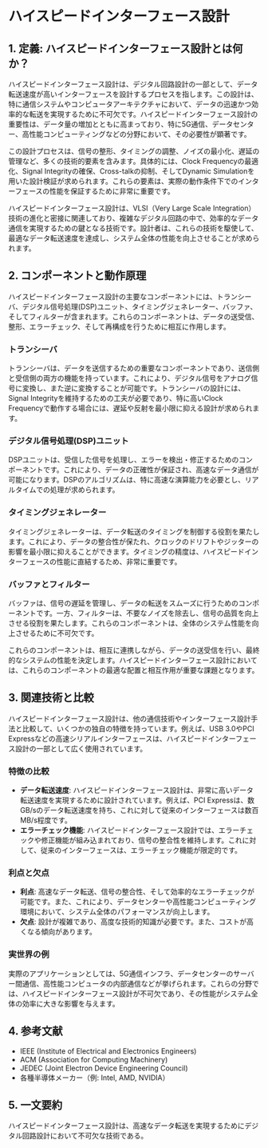 # ハイスピードインターフェース設計

## 1. 定義: ハイスピードインターフェース設計とは何か？
ハイスピードインターフェース設計は、デジタル回路設計の一部として、データ転送速度が高いインターフェースを設計するプロセスを指します。この設計は、特に通信システムやコンピュータアーキテクチャにおいて、データの迅速かつ効率的な転送を実現するために不可欠です。ハイスピードインターフェース設計の重要性は、データ量の増加とともに高まっており、特に5G通信、データセンター、高性能コンピューティングなどの分野において、その必要性が顕著です。

この設計プロセスは、信号の整形、タイミングの調整、ノイズの最小化、遅延の管理など、多くの技術的要素を含みます。具体的には、Clock Frequencyの最適化、Signal Integrityの確保、Cross-talkの抑制、そしてDynamic Simulationを用いた設計検証が求められます。これらの要素は、実際の動作条件下でのインターフェースの性能を保証するために非常に重要です。

ハイスピードインターフェース設計は、VLSI（Very Large Scale Integration）技術の進化と密接に関連しており、複雑なデジタル回路の中で、効率的なデータ通信を実現するための鍵となる技術です。設計者は、これらの技術を駆使して、最適なデータ転送速度を達成し、システム全体の性能を向上させることが求められます。

## 2. コンポーネントと動作原理
ハイスピードインターフェース設計の主要なコンポーネントには、トランシーバ、デジタル信号処理(DSP)ユニット、タイミングジェネレーター、バッファ、そしてフィルターが含まれます。これらのコンポーネントは、データの送受信、整形、エラーチェック、そして再構成を行うために相互に作用します。

### トランシーバ
トランシーバは、データを送信するための重要なコンポーネントであり、送信側と受信側の両方の機能を持っています。これにより、デジタル信号をアナログ信号に変換し、また逆に変換することが可能です。トランシーバの設計には、Signal Integrityを維持するための工夫が必要であり、特に高いClock Frequencyで動作する場合には、遅延や反射を最小限に抑える設計が求められます。

### デジタル信号処理(DSP)ユニット
DSPユニットは、受信した信号を処理し、エラーを検出・修正するためのコンポーネントです。これにより、データの正確性が保証され、高速なデータ通信が可能になります。DSPのアルゴリズムは、特に高速な演算能力を必要とし、リアルタイムでの処理が求められます。

### タイミングジェネレーター
タイミングジェネレーターは、データ転送のタイミングを制御する役割を果たします。これにより、データの整合性が保たれ、クロックのドリフトやジッターの影響を最小限に抑えることができます。タイミングの精度は、ハイスピードインターフェースの性能に直結するため、非常に重要です。

### バッファとフィルター
バッファは、信号の遅延を管理し、データの転送をスムーズに行うためのコンポーネントです。一方、フィルターは、不要なノイズを除去し、信号の品質を向上させる役割を果たします。これらのコンポーネントは、全体のシステム性能を向上させるために不可欠です。

これらのコンポーネントは、相互に連携しながら、データの送受信を行い、最終的なシステムの性能を決定します。ハイスピードインターフェース設計においては、これらのコンポーネントの最適な配置と相互作用が重要な課題となります。

## 3. 関連技術と比較
ハイスピードインターフェース設計は、他の通信技術やインターフェース設計手法と比較して、いくつかの独自の特徴を持っています。例えば、USB 3.0やPCI Expressなどの高速シリアルインターフェースは、ハイスピードインターフェース設計の一部として広く使用されています。

### 特徴の比較
- **データ転送速度**: ハイスピードインターフェース設計は、非常に高いデータ転送速度を実現するために設計されています。例えば、PCI Expressは、数GB/sのデータ転送速度を持ち、これに対して従来のインターフェースは数百MB/s程度です。
- **エラーチェック機能**: ハイスピードインターフェース設計では、エラーチェックや修正機能が組み込まれており、信号の整合性を維持します。これに対して、従来のインターフェースは、エラーチェック機能が限定的です。

### 利点と欠点
- **利点**: 高速なデータ転送、信号の整合性、そして効率的なエラーチェックが可能です。また、これにより、データセンターや高性能コンピューティング環境において、システム全体のパフォーマンスが向上します。
- **欠点**: 設計が複雑であり、高度な技術的知識が必要です。また、コストが高くなる傾向があります。

### 実世界の例
実際のアプリケーションとしては、5G通信インフラ、データセンターのサーバー間通信、高性能コンピュータの内部通信などが挙げられます。これらの分野では、ハイスピードインターフェース設計が不可欠であり、その性能がシステム全体の効率に大きな影響を与えます。

## 4. 参考文献
- IEEE (Institute of Electrical and Electronics Engineers)
- ACM (Association for Computing Machinery)
- JEDEC (Joint Electron Device Engineering Council)
- 各種半導体メーカー（例: Intel, AMD, NVIDIA）

## 5. 一文要約
ハイスピードインターフェース設計は、高速なデータ転送を実現するためにデジタル回路設計において不可欠な技術である。